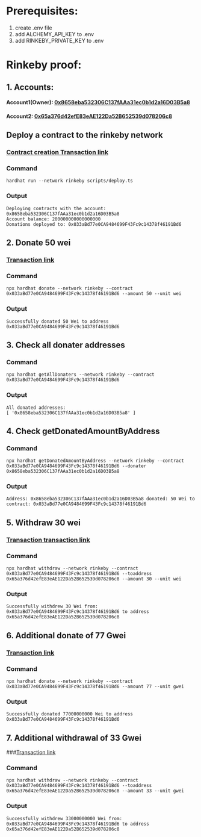 # Prerequisites:
1. create .env file
1. add ALCHEMY_API_KEY to .env
1. add RINKEBY_PRIVATE_KEY to .env

# Rinkeby proof:

## 1. Accounts:
#### Account1(Owner): [0x8658eba532306C137fAAa31ec0b1d2a16D03B5a8](https://rinkeby.etherscan.io/address/0x8658eba532306c137faaa31ec0b1d2a16d03b5a8)

#### Account2: [0x65a376d42efE83eAE122Da52B652539d078206c8](https://rinkeby.etherscan.io/address/0x65a376d42efE83eAE122Da52B652539d078206c8)

## Deploy a contract to the rinkeby network
### [Contract creation Transaction link](https://rinkeby.etherscan.io/tx/0x9d398fee0ffa00641ecae1c06de423f7ae8e044b3fd6d64875d089cf75dd9a8d)
### Command
```shell
hardhat run --network rinkeby scripts/deploy.ts
```

### Output
```
Deploying contracts with the account: 0x8658eba532306C137fAAa31ec0b1d2a16D03B5a8
Account balance: 200000000000000000
Donations deployed to: 0x033aBd77e0CA9484699F43Fc9c14378f46191Bd6
```


## 2. Donate 50 wei
### [Transaction link](https://rinkeby.etherscan.io/address/0x033aBd77e0CA9484699F43Fc9c14378f46191Bd6)

### Command
```shell
npx hardhat donate --network rinkeby --contract 0x033aBd77e0CA9484699F43Fc9c14378f46191Bd6 --amount 50 --unit wei
```

### Output
```
Successfully donated 50 Wei to address 0x033aBd77e0CA9484699F43Fc9c14378f46191Bd6
```


## 3. Check all donater addresses
### Command
```shell
npx hardhat getAllDonaters --network rinkeby --contract 0x033aBd77e0CA9484699F43Fc9c14378f46191Bd6
```
### Output
```
All donated addresses:
[ '0x8658eba532306C137fAAa31ec0b1d2a16D03B5a8' ]
```


## 4. Check getDonatedAmountByAddress
### Command
```shell
npx hardhat getDonatedAmountByAddress --network rinkeby --contract 0x033aBd77e0CA9484699F43Fc9c14378f46191Bd6 --donater 0x8658eba532306C137fAAa31ec0b1d2a16D03B5a8
```
### Output
```
Address: 0x8658eba532306C137fAAa31ec0b1d2a16D03B5a8 donated: 50 Wei to contract: 0x033aBd77e0CA9484699F43Fc9c14378f46191Bd6
```

## 5. Withdraw 30 wei
### [Transaction transaction link](https://rinkeby.etherscan.io/tx/0x4fde09af2cfb007f8e688311ed702175392d8ed989322d19dad01c2d8ffa55ac)

### Command
```shell
npx hardhat withdraw --network rinkeby --contract 0x033aBd77e0CA9484699F43Fc9c14378f46191Bd6 --toaddress 0x65a376d42efE83eAE122Da52B652539d078206c8 --amount 30 --unit wei
```
### Output
```
Successfully withdrew 30 Wei from: 0x033aBd77e0CA9484699F43Fc9c14378f46191Bd6 to address 0x65a376d42efE83eAE122Da52B652539d078206c8
```



## 6. Additional donate of 77 Gwei
### [Transaction link](https://rinkeby.etherscan.io/tx/0x3e87db083034b2001b2525d96fe707dee9e2c2bd436cafefdc35591e9f6e8433)
### Command
```
npx hardhat donate --network rinkeby --contract 0x033aBd77e0CA9484699F43Fc9c14378f46191Bd6 --amount 77 --unit gwei
```
### Output
```
Successfully donated 77000000000 Wei to address 0x033aBd77e0CA9484699F43Fc9c14378f46191Bd6
```


## 7. Additional withdrawal of 33 Gwei
###[Transaction link](https://rinkeby.etherscan.io/tx/0x6767475300699f531d1a9dc7d7ade9a182dee576b5b727c1ea1bbc7ceb3c87a7)
### Command
```
npx hardhat withdraw --network rinkeby --contract 0x033aBd77e0CA9484699F43Fc9c14378f46191Bd6 --toaddress 0x65a376d42efE83eAE122Da52B652539d078206c8 --amount 33 --unit gwei        
```
### Output
```
Successfully withdrew 33000000000 Wei from: 0x033aBd77e0CA9484699F43Fc9c14378f46191Bd6 to address 0x65a376d42efE83eAE122Da52B652539d078206c8
```